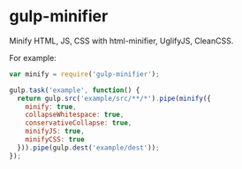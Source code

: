 # gulp-minifier

Minify HTML, JS, CSS with html-minifier, UglifyJS, CleanCSS.

For example:

```js
var minify = require('gulp-minifier');

gulp.task('example', function() {
  return gulp.src('example/src/**/*').pipe(minify({
    minify: true,
    collapseWhitespace: true,
    conservativeCollapse: true,
    minifyJS: true,
    minifyCSS: true
  })).pipe(gulp.dest('example/dest'));
});
```
